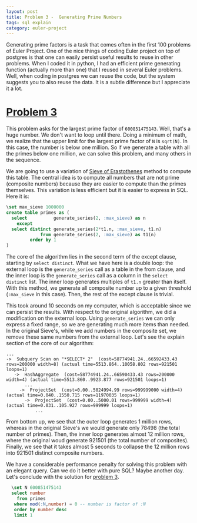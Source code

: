 ```yaml
---
layout: post
title: Problem 3 -  Generating Prime Numbers
tags: sql explain
category: euler-project
---
```


Generating prime factors is a task that comes often in the first 100 problems of Euler Project. One of the nice things of coding Euler project on top of postgres is that one can easily persist useful results to reuse in other problems. When I coded it in python, I had an efficient prime generating function (actually more than one) that I reused in several Euler problems. Well, when coding in postgres we can reuse the code, but the system suggests you to also reuse the data. It is a subtle difference but I appreciate it a lot. 

# [Problem 3](https://projecteuler.net/problem=3)
This problem asks for the largest prime factor of `600851475143`. Well, that's a huge number. We don't want to loop until there. Doing a minimum of math, we realize that the upper limit for the largest prime factor of `N` is `sqrt(N)`. In this case, the number is below one million. So if we generate a table with all the primes below one million, we can solve this problem, and many others in the sequence.

We are going to use a variation of [Sieve of Erastothenes](https://en.wikipedia.org/wiki/Sieve_of_Eratosthenes) method to compute this table. The central idea is to compute all numbers that are not prime (composite numbers) because they are easier to compute than the primes themselves. This variation is less efficient but it is easier to express in SQL. Here it is:

``` sql
\set max_sieve 1000000
create table primes as (
  select          generate_series(2, :max_sieve) as n
    except
  select distinct generate_series(2*t1.n, :max_sieve, t1.n) 
             from generate_series(2, :max_sieve) as t1(n) 
         order by 1
)
```

The core of the algorithm lies in the second term of the except clause, starting by `select distinct`. What we have here is a double loop: the external loop is the `generate_series` call as a table in the from clause, and the inner loop is the `generate_series` call as a column in the `select distinct` list. The inner loop generates multiples of `t1.n` greater than itself. With this method, we generate all composite number up to a given threshold (`:max_sieve` in this case). Then, the rest of the except clause is trivial.

This took around 10 seconds on my computer, which is acceptable since we can persist the results. With respect to the original algorithm, we did a modification on the external loop. Using `generate_series` we can only express a fixed range, so we are generating much more items than needed. In the original Sieve's, while we add numbers in the composite set, we remove these same numbers from the external loop. Let's see the explain section of the core of our algorithm:

```
...
->  Subquery Scan on "*SELECT* 2"  (cost=58774941.24..66592433.43 rows=200000 width=8) (actual time=5513.864..10058.802 rows=921501 loops=1)
   ->  HashAggregate  (cost=58774941.24..66590433.43 rows=200000 width=4) (actual time=5513.860..9923.877 rows=921501 loops=1)
       ...
     ->  ProjectSet  (cost=0.00..5024994.99 rows=999999000 width=4) (actual time=0.040..1550.715 rows=11970035 loops=1)
	   ->  ProjectSet  (cost=0.00..5000.01 rows=999999 width=4) (actual time=0.031..105.927 rows=999999 loops=1)
           ...
```

From bottom up, we see that the outer loop generates 1 million rows, whereas in the original Sieve's we would generate only 78498 (the total number of primes). Then, the inner loop generates almost 12 million rows, where the original woud generate 921501 (the total number of composites). Finally, we see that it takes almost 5 seconds to collapse the 12 million rows into 921501 distinct composite numbers.

We have a considerable performance penalty for solving this problem with an elegant query. Can we do it better with pure SQL? Maybe another day. Let's conclude with the solution for [problem 3](https://projecteuler.net/problem=3).

``` sql
  \set N 600851475143
  select number 
    from primes 
   where mod(:N,number) = 0 -- number is factor of :N
   order by number desc 
   limit 1
```
